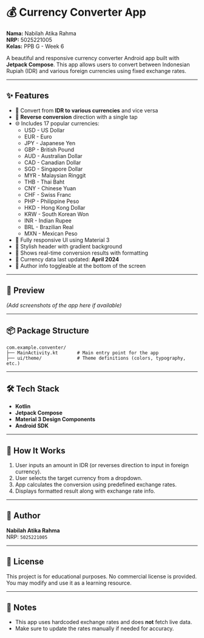 # 💰 Currency Converter App

**Nama:** Nabilah Atika Rahma  
**NRP:** 5025221005  
**Kelas:** PPB G - Week 6

A beautiful and responsive currency converter Android app built with **Jetpack Compose**. This app allows users to convert between Indonesian Rupiah (IDR) and various foreign currencies using fixed exchange rates.

---

## ✨ Features

- 🔢 Convert from **IDR to various currencies** and vice versa
- 🔁 **Reverse conversion** direction with a single tap
- 🌐 Includes 17 popular currencies:
  - USD - US Dollar
  - EUR - Euro
  - JPY - Japanese Yen
  - GBP - British Pound
  - AUD - Australian Dollar
  - CAD - Canadian Dollar
  - SGD - Singapore Dollar
  - MYR - Malaysian Ringgit
  - THB - Thai Baht
  - CNY - Chinese Yuan
  - CHF - Swiss Franc
  - PHP - Philippine Peso
  - HKD - Hong Kong Dollar
  - KRW - South Korean Won
  - INR - Indian Rupee
  - BRL - Brazilian Real
  - MXN - Mexican Peso
- 📱 Fully responsive UI using Material 3
- 🎨 Stylish header with gradient background
- 🧮 Shows real-time conversion results with formatting
- 📆 Currency data last updated: **April 2024**
- 👤 Author info toggleable at the bottom of the screen

---

## 📸 Preview

*(Add screenshots of the app here if available)*

---

## 📦 Package Structure

```
com.example.conventer/
├── MainActivity.kt       # Main entry point for the app
├── ui/theme/             # Theme definitions (colors, typography, etc.)
```

---

## 🛠️ Tech Stack

- **Kotlin**
- **Jetpack Compose**
- **Material 3 Design Components**
- **Android SDK**

---

## 🚀 How It Works

1. User inputs an amount in IDR (or reverses direction to input in foreign currency).
2. User selects the target currency from a dropdown.
3. App calculates the conversion using predefined exchange rates.
4. Displays formatted result along with exchange rate info.

---

## 🧑 Author

**Nabilah Atika Rahma**  
NRP: `5025221005`

---

## 📄 License

This project is for educational purposes. No commercial license is provided. You may modify and use it as a learning resource.

---

## 📌 Notes

- This app uses hardcoded exchange rates and does **not** fetch live data.
- Make sure to update the rates manually if needed for accuracy.
